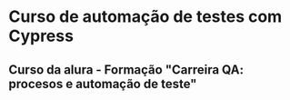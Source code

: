 # Curso de automação de testes com **Cypress** 
## Curso da alura - Formação "Carreira QA: procesos e automação de teste"

